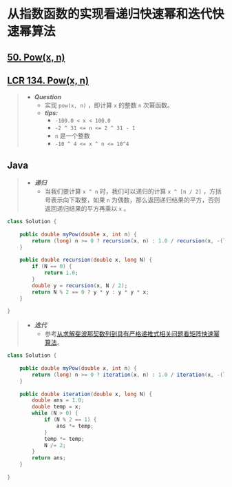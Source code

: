 # 从指数函数的实现看递归快速幂和迭代快速幂算法

## [50. Pow(x, n)](https://leetcode.cn/problems/powx-n/)

## [LCR 134. Pow(x, n)](https://leetcode.cn/problems/shu-zhi-de-zheng-shu-ci-fang-lcof/)

> - ***Question***
>   - 实现 `pow(x, n)` ，即计算 `x` 的整数 `n` 次幂函数。
>   - ***tips:***
>     - `-100.0 < x < 100.0`
>     - `-2 ^ 31 <= n <= 2 ^ 31 - 1`
>     - `n` 是一个整数
>     - `-10 ^ 4 <= x ^ n <= 10^4`

## Java

> - ***递归***
>   - 当我们要计算 `x ^ n` 时，我们可以递归的计算 `x ^ [n / 2]` ，方括号表示向下取整，如果 `n` 为偶数，那么返回递归结果的平方，否则返回递归结果的平方再乘以 `x` 。

```java
class Solution {
    
    public double myPow(double x, int n) {
        return (long) n >= 0 ? recursion(x, n) : 1.0 / recursion(x, -(long) n);
    }
    
    public double recursion(double x, long N) {
        if (N == 0) {
            return 1.0;
        }
        double y = recursion(x, N / 2);
        return N % 2 == 0 ? y * y : y * y * x;
    }
    
}
```

> - ***迭代***
>   - 参考[从求解斐波那契数列到具有严格递推式相关问题看矩阵快速幂算法](从求解斐波那契数列到具有严格递推式相关问题看矩阵快速幂算法.md)。

```java
class Solution {
    
    public double myPow(double x, int n) {
        return (long) n >= 0 ? iteration(x, n) : 1.0 / iteration(x, -(long) n);
    }
    
    public double iteration(double x, long N) {
        double ans = 1.0;
        double temp = x;
        while (N > 0) {
            if (N % 2 == 1) {
                ans *= temp;
            }
            temp *= temp;
            N /= 2;
        }
        return ans;
    }
    
}
```
